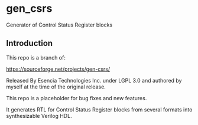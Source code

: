 # gen_csrs

Generator of Control Status Register blocks

## Introduction

This repo is a branch of:

  https://sourceforge.net/projects/gen-csrs/

Released By Esencia Technologies Inc. under LGPL 3.0 and authored by myself at the time of the original release.

This repo is a placeholder for bug fixes and new features.


It generates RTL for Control Status Register blocks from several formats into
synthesizable Verilog HDL.
